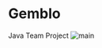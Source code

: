 # Gemblo
Java Team Project
![main](https://github.com/zkzkzhzj/Gemblo/tree/master/GembloC11/src/img/main.png)
